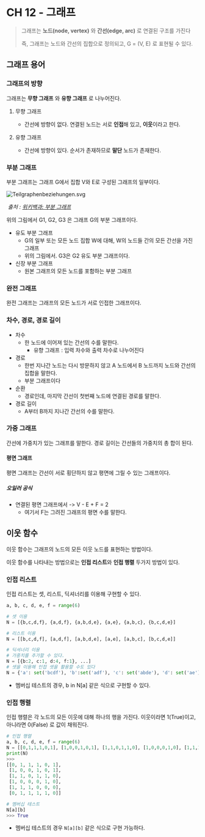 # CH 12 - 그래프

> 그래프는 **노드(node, vertex)** 와 **간선(edge, arc)** 로 연결된 구조를 가진다
>
> 즉, 그래프는 노드와 간선의 집합으로 정의되고, G = (V, E) 로 표현될 수 있다.



## 그래프 용어

### 그래프의 방향

 그래프는 **무향 그래프** 와 **유향 그래프** 로 나누어진다.

1. 무향 그래프
   - 간선에 방향이 없다. 연결된 노드는 서로 **인접**해 있고, **이웃**이라고 한다.

2. 유향 그래프
   - 간선에 방향이 있다. 순서가 존재하므로 **말단** 노드가 존재한다.



### 부분 그래프

 부분 그래프는 그래프 G에서 집합 V와 E로 구성된 그래프의 일부이다.

![Teilgraphenbeziehungen.svg](https://upload.wikimedia.org/wikipedia/commons/thumb/0/08/Teilgraphenbeziehungen.svg/1020px-Teilgraphenbeziehungen.svg.png)

​																																		*출처 : [위키백과: 부분 그래프]([https://ko.wikipedia.org/wiki/%EB%B6%80%EB%B6%84_%EA%B7%B8%EB%9E%98%ED%94%84](https://ko.wikipedia.org/wiki/부분_그래프))*



위의 그림에서 G1, G2, G3 은 그래프 G의 부분 그래프이다.

- 유도 부분 그래프
  - G의 일부 또는 모든 노드 집합 W에 대해, W의 노드들 간의 모든 간선을 가진 그래프
  - 위의 그림에서. G3은 G2 유도 부분 그래프이다.
- 신장 부분 그래프
  - 원본 그래프의 모든 노드를 포함하는 부분 그래프



### 완전 그래프

 완전 그래프는 그래프의 모든 노드가 서로 인접한 그래프이다.



### 차수, 경로, 경로 길이

- 차수
  - 한 노드에 이어져 있는 간선의 수를 말한다.
    - 유향 그래프 : 입력 차수와 출력 차수로 나누어진다
- 경로
  - 한번 지나간 노드는 다시 방문하지 않고 A 노드에서 B 노드까지 노드와 간선의 집합을 말한다.
  - 부분 그래프이다
- 순환
  - 경로인데, 마지막 간선이 첫번째 노드에 연결된 경로를 말한다.
- 경로 길이
  - A부터 B까지 지나간 간선의 수를 말한다. 



### 가중 그래프

 간선에 가중치가 있는 그래프를 말한다. 경로 길이는 간선들의 가중치의 총 합이 된다.



#### 평면 그래프

평면 그래프는 간선이 서로 횡단하지 않고 평면에 그릴 수 있는 그래프이다.

##### 오일러 공식

- 연결된 평면 그래프에서 -> V - E + F = 2
  - 여기서 F는 그려진 그래프의 평면 수를 말한다.





## 이웃 함수

이웃 함수는 그래프의 노드의 모든 이웃 노드를 표현하는 방법이다.

이웃 함수를 나타내는 방법으로는 **인접 리스트**와 **인접 행렬** 두가지 방법이 있다.



### 인접 리스트

 인접 리스트는 셋, 리스트, 딕셔너리를 이용해 구현할 수 있다.



```python
a, b, c, d, e, f = range(6)

# 셋 이용
N = [{b,c,d,f}, {a,d,f}, {a,b,d,e}, {a,e}, {a,b,c}, {b,c,d,e}]

# 리스트 이용
N = [[b,c,d,f], [a,d,f], [a,b,d,e], [a,e], [a,b,c], [b,c,d,e]]

# 딕셔너리 이용
# 가중치를 추가할 수 있다.
N = [{b:2, c:1, d:4, f:1}, ...]
# 셋을 이용해 인접 셋을 활용할 수도 있다
N = {'a': set('bcdf'), 'b':set('adf'), 'c': set('abde'), 'd': set('ae'), 'e': set('abc'), 'f': set('bcde')}
```

- 멤버십 테스트의 경우, b in N[a] 같은 식으로 구현할 수 있다.



### 인접 행렬

 인접 행렬은 각 노드의 모든 이웃에 대해 하나의 행을 가진다. 이웃이라면 1(True)이고, 아니라면 0(False) 로 값이 채워진다.



```python
# 인접 행렬
a, b, c, d, e, f = range(6)
N = [[0,1,1,1,0,1], [1,0,0,1,0,1], [1,1,0,1,1,0], [1,0,0,0,1,0], [1,1,1,0,0,0], [0,1,1,1,1,0]]
print(N)
>>> 
[[0, 1, 1, 1, 0, 1],
 [1, 0, 0, 1, 0, 1],
 [1, 1, 0, 1, 1, 0],
 [1, 0, 0, 0, 1, 0],
 [1, 1, 1, 0, 0, 0],
 [0, 1, 1, 1, 1, 0]]

# 멤버십 테스트
N[a][b]
>>> True
```



- 멤버십 테스트의 경우 `N[a][b]` 같은 식으로 구현 가능하다.